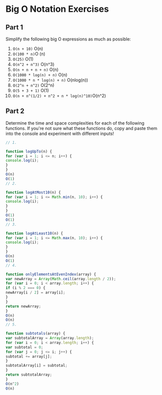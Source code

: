 # Big O Notation Exercises

## Part 1

Simplify the following big O expressions as much as possible:

1. `O(n + 10)` O(n)
2. `O(100 * n)`O (n)
3. `O(25)` O(1)
4. `O(n^2 + n^3)` O(n^3)
5. `O(n + n + n + n)` O(n)
6. `O(1000 * log(n) + n)` O(n)
7. `O(1000 * n * log(n) + n)` O(nlog(n))
8. `O(2^n + n^2)` O(2^n)
9. `O(5 + 3 + 1)` O(1)
10. `O(n + n^(1/2) + n^2 + n * log(n)^10)`O(n^2)

## Part 2

Determine the time and space complexities for each of the following functions. If you're not sure what these functions do, copy and paste them into the console and experiment with different inputs!

```js
// 1.

function logUpTo(n) {
for (var i = 1; i <= n; i++) {
console.log(i);
}
}
O(n)
O(1)
// 2.

function logAtMost10(n) {
for (var i = 1; i <= Math.min(n, 10); i++) {
console.log(i);
}
}
O(1)
O(1)
// 3.

function logAtLeast10(n) {
for (var i = 1; i <= Math.max(n, 10); i++) {
console.log(i);
}
}
O(n)
O(1)
// 4.

function onlyElementsAtEvenIndex(array) {
var newArray = Array(Math.ceil(array.length / 2));
for (var i = 0; i < array.length; i++) {
if (i % 2 === 0) {
newArray[i / 2] = array[i];
}
}
return newArray;
}
O(n)
O(n)
// 5.

function subtotals(array) {
var subtotalArray = Array(array.length);
for (var i = 0; i < array.length; i++) {
var subtotal = 0;
for (var j = 0; j <= i; j++) {
subtotal += array[j];
}
subtotalArray[i] = subtotal;
}
return subtotalArray;
}
O(n^2)
O(n)
```

